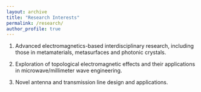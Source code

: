 ```yaml
---
layout: archive
title: "Research Interests"
permalink: /research/
author_profile: true
---
```


1. Advanced electromagnetics-based interdisciplinary research, including those in metamaterials, metasurfaces and photonic crystals.


2. Exploration of topological electromagnetic effects and their applications in microwave/millimeter wave engineering.


3. Novel antenna and transmission line design and applications.


